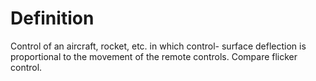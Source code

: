 # Definition

Control of an aircraft, rocket, etc. in which control- surface
deflection is proportional to the movement of the remote controls.
Compare flicker control.
